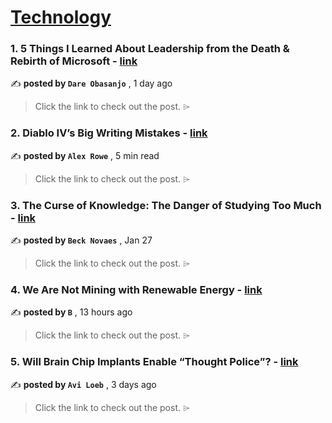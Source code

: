 
<h1><a href=https://medium.com/tag/technology/recommended target="_blank" rel="noopener noreferrer">Technology</a></h1>
<h3>1. 5 Things I Learned About Leadership from the Death & Rebirth of Microsoft - <a href=https://medium.com/@dareobasanjo/5-things-i-learned-about-leadership-from-the-death-rebirth-of-microsoft-3eaf42567061?source=tag_recommended_feed---------0-84----------technology----------18b5d298_6847_4eb5_ad52_0eb32960aef1------- target="_blank" rel="noopener noreferrer">link</a></h3>

✍️ **posted by `Dare Obasanjo`** <date> , 1 day ago</date>

<blockquote>Click the link to check out the post. ⌲</blockquote>

<h3>2. Diablo IV’s Big Writing Mistakes - <a href=https://medium.com/@xander51/diablo-ivs-big-writing-mistakes-1a9d275810a6?source=tag_recommended_feed---------1-107----------technology----------18b5d298_6847_4eb5_ad52_0eb32960aef1------- target="_blank" rel="noopener noreferrer">link</a></h3>

✍️ **posted by `Alex Rowe`** <date> , 5 min read</date>

<blockquote>Click the link to check out the post. ⌲</blockquote>

<h3>3. The Curse of Knowledge: The Danger of Studying Too Much - <a href=https://medium.com/@BeckNovaes/the-curse-of-knowledge-the-danger-of-studying-too-much-2a45070c12d2?source=tag_recommended_feed---------2-85----------technology----------18b5d298_6847_4eb5_ad52_0eb32960aef1------- target="_blank" rel="noopener noreferrer">link</a></h3>

✍️ **posted by `Beck Novaes`** <date> , Jan 27</date>

<blockquote>Click the link to check out the post. ⌲</blockquote>

<h3>4. We Are Not Mining with Renewable Energy - <a href=https://medium.com/@thehonestsorcerer/we-are-not-mining-with-renewable-energy-664f5ea37d8e?source=tag_recommended_feed---------3-84----------technology----------18b5d298_6847_4eb5_ad52_0eb32960aef1------- target="_blank" rel="noopener noreferrer">link</a></h3>

✍️ **posted by `B`** <date> , 13 hours ago</date>

<blockquote>Click the link to check out the post. ⌲</blockquote>

<h3>5. Will Brain Chip Implants Enable “Thought Police”? - <a href=https://medium.com/@avi-loeb/will-brain-chip-implants-enable-thought-police-5c9a1e4f84d1?source=tag_recommended_feed---------4-107----------technology----------18b5d298_6847_4eb5_ad52_0eb32960aef1------- target="_blank" rel="noopener noreferrer">link</a></h3>

✍️ **posted by `Avi Loeb`** <date> , 3 days ago</date>

<blockquote>Click the link to check out the post. ⌲</blockquote>

